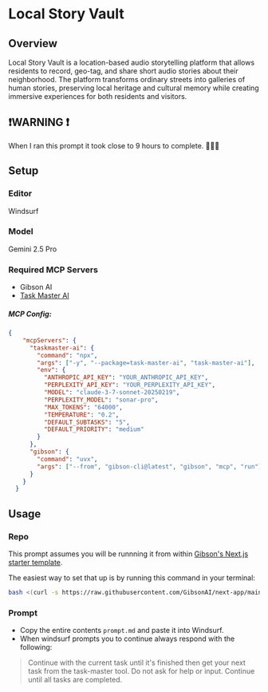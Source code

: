 # Local Story Vault

## Overview

Local Story Vault is a location-based audio storytelling platform that allows residents to record, geo-tag, and share short audio stories about their neighborhood. The platform transforms ordinary streets into galleries of human stories, preserving local heritage and cultural memory while creating immersive experiences for both residents and visitors.

## ❗️WARNING ❗️

When I ran this prompt it took close to 9 hours to complete. 🐢🐢🐢

## Setup

### Editor

Windsurf

### Model

Gemini 2.5 Pro

### Required MCP Servers

* Gibson AI
* [Task Master AI](https://github.com/eyaltoledano/claude-task-master)

##### MCP Config:

```json
{
    "mcpServers": {
      "taskmaster-ai": {
        "command": "npx",
        "args": ["-y", "--package=task-master-ai", "task-master-ai"],
        "env": {
          "ANTHROPIC_API_KEY": "YOUR_ANTHROPIC_API_KEY",
          "PERPLEXITY_API_KEY": "YOUR_PERPLEXITY_API_KEY",
          "MODEL": "claude-3-7-sonnet-20250219",
          "PERPLEXITY_MODEL": "sonar-pro",
          "MAX_TOKENS": "64000",
          "TEMPERATURE": "0.2",
          "DEFAULT_SUBTASKS": "5",
          "DEFAULT_PRIORITY": "medium"
        }
      },  
      "gibson": {
        "command": "uvx",
        "args": ["--from", "gibson-cli@latest", "gibson", "mcp", "run"]
      }
    }
  }
```

## Usage

### Repo
This prompt assumes you will be runnning it from within [Gibson's Next.js starter template](https://github.com/GibsonAI/next-app).

The easiest way to set that up is by running this command in your terminal:

```bash
bash <(curl -s https://raw.githubusercontent.com/GibsonAI/next-app/main/setup.sh)
```



### Prompt 

* Copy the entire contents `prompt.md` and paste it into Windsurf.
* When windsurf prompts you to continue always respond with the following: 
> Continue with the current task until it's finished then get your next task from the task-master tool. Do not ask for help or input. Continue until all tasks are completed.

